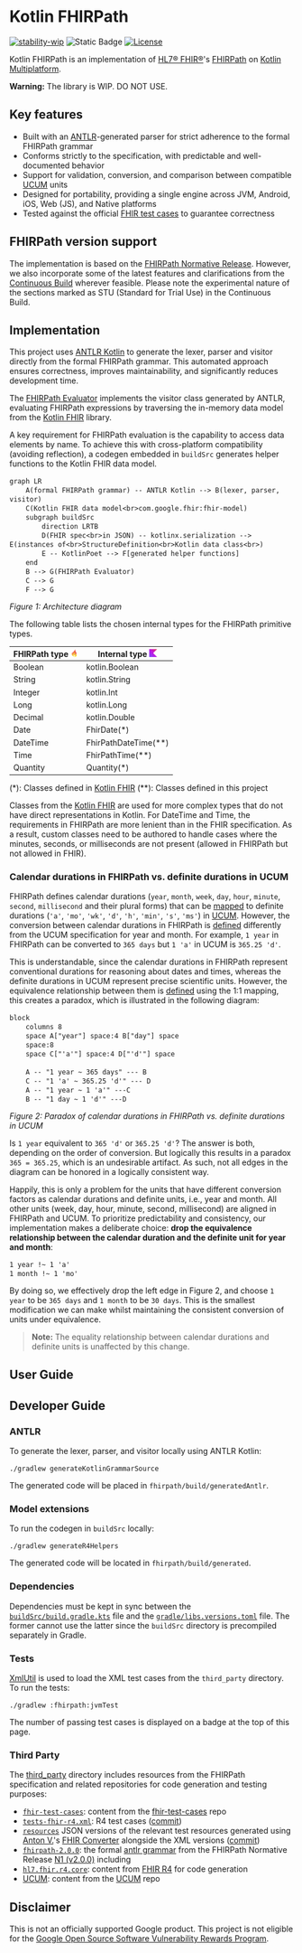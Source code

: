 # Kotlin FHIRPath

[![stability-wip](https://img.shields.io/badge/stability-wip-lightgrey.svg)](https://guidelines.denpa.pro/stability#work-in-progress)
![Static Badge](https://img.shields.io/badge/tests_passing-694%2F930-f4d03f)
[![License](https://img.shields.io/badge/License-Apache_2.0-blue.svg)](https://opensource.org/licenses/Apache-2.0)

Kotlin FHIRPath is an implementation of [HL7® FHIR®](https://www.hl7.org/fhir/overview.html)'s
[FHIRPath](https://hl7.org/fhirpath/N1/) on
[Kotlin Multiplatform](https://kotlinlang.org/docs/multiplatform.html).

**Warning:** The library is WIP. DO NOT USE.

## Key features

* Built with an [ANTLR](https://www.antlr.org/)-generated parser for strict adherence to the formal
  FHIRPath grammar
* Conforms strictly to the specification, with predictable and well-documented behavior
* Support for validation, conversion, and comparison between compatible
  [UCUM](http://unitsofmeasure.org/ucum.html) units
* Designed for portability, providing a single engine across JVM, Android, iOS, Web (JS), and Native
  platforms
* Tested against the official [FHIR test cases](https://github.com/FHIR/fhir-test-cases) to
  guarantee correctness

## FHIRPath version support

The implementation is based on the [FHIRPath Normative Release](https://hl7.org/fhirpath/N1/).
However, we also incorporate some of the latest features and clarifications from the
[Continuous Build](https://build.fhir.org/ig/HL7/FHIRPath/) wherever feasible. Please note the
experimental nature of the sections marked as STU (Standard for Trial Use) in the Continuous Build.

## Implementation

This project uses [ANTLR Kotlin](https://github.com/Strumenta/antlr-kotlin) to generate the
lexer, parser and visitor directly from the formal FHIRPath grammar. This automated approach ensures
correctness, improves maintainability, and significantly reduces development time.

The
[FHIRPath Evaluator](fhirpath/src/commonMain/kotlin/com/google/fhir/fhirpath/FhirPathEvaluator.kt)
implements the visitor class generated by ANTLR, evaluating FHIRPath expressions by traversing the
in-memory data model from the [Kotlin FHIR](https://github.com/google/kotlin-fhir) library.

A key requirement for FHIRPath evaluation is the capability to access data elements by name. To
achieve this with cross-platform compatibility (avoiding reflection), a codegen embedded in
`buildSrc` generates helper functions to the Kotlin FHIR data model.

```mermaid
graph LR
    A(formal FHIRPath grammar) -- ANTLR Kotlin --> B(lexer, parser, visitor)
    C(Kotlin FHIR data model<br>com.google.fhir:fhir-model)
    subgraph buildSrc
        direction LRTB
        D(FHIR spec<br>in JSON) -- kotlinx.serialization --> E(instances of<br>StructureDefinition<br>Kotlin data class<br>)
        E -- KotlinPoet --> F[generated helper functions]
    end
    B --> G(FHIRPath Evaluator)
    C --> G
    F --> G
```

*Figure 1: Architecture diagram*

The following table lists the chosen internal types for the FHIRPath primitive types.

| FHIRPath type <img src="images/fhir.png" alt="kotlin" style="height: 1em"/> | Internal type <img src="images/kotlin.png" alt="kotlin" style="height: 1em"/> |
|-----------------------------------------------------------------------------|-------------------------------------------------------------------------------|
| Boolean                                                                     | kotlin.Boolean                                                                |
| String                                                                      | kotlin.String                                                                 |
| Integer                                                                     | kotlin.Int                                                                    |
| Long                                                                        | kotlin.Long                                                                   |
| Decimal                                                                     | kotlin.Double                                                                 |
| Date                                                                        | FhirDate(*)                                                                   |
| DateTime                                                                    | FhirPathDateTime(**)                                                          |
| Time                                                                        | FhirPathTime(**)                                                              |
| Quantity                                                                    | Quantity(*)                                                                   |

(*): Classes defined in [Kotlin FHIR](https://github.com/google/kotlin-fhir)
(**): Classes defined in this project

Classes from the [Kotlin FHIR](https://github.com/google/kotlin-fhir) are used for more complex
types that do not have direct representations in Kotlin. For DateTime and Time, the requirements in
FHIRPath are more lenient than in the FHIR specification. As a result, custom classes need to be
authored to handle cases where the minutes, seconds, or milliseconds are not present (allowed in
FHIRPath but not allowed in FHIR).

### Calendar durations in FHIRPath vs. definite durations in UCUM

FHIRPath defines calendar durations (`year`, `month`, `week`, `day`, `hour`, `minute`, `second`,
`millisecond` and their plural forms) that can be
[mapped]((https://hl7.org/fhirpath/N1/#time-valued-quantities)) to definite durations (`'a'`,
`'mo'`, `'wk'`, `'d'`, `'h'`, `'min'`, `'s'`, `'ms'`) in
[UCUM](http://unitsofmeasure.org/ucum.html). However, the conversion between calendar durations
in FHIRPath is [defined](https://hl7.org/fhirpath/N1/#toquantityunit-string-quantity) differently
from the UCUM specification for year and month. For example, `1 year` in FHIRPath can be converted
to `365 days` but `1 'a'` in UCUM is `365.25 'd'`.

This is understandable, since the calendar durations in FHIRPath represent conventional durations
for reasoning about dates and times, whereas the definite durations in UCUM represent precise
scientific units. However, the equivalence relationship between them is
[defined](https://hl7.org/fhirpath/N1/#quantity-equality) using the 1:1 mapping, this creates a
paradox, which is illustrated in the following diagram:

```mermaid
block
    columns 8
    space A["year"] space:4 B["day"] space
    space:8
    space C["'a'"] space:4 D["'d'"] space

    A -- "1 year ~ 365 days" --- B
    C -- "1 'a' ~ 365.25 'd'" --- D
    A -- "1 year ~ 1 'a'" ---C
    B -- "1 day ~ 1 'd'" ---D
```

*Figure 2: Paradox of calendar durations in FHIRPath vs. definite durations in UCUM*

Is `1 year` equivalent to `365 'd'` or `365.25 'd'`? The answer is both, depending on the order of
conversion. But logically this results in a paradox `365 = 365.25`, which is an undesirable
artifact. As such, not all edges in the diagram can be honored in a logically consistent way.

Happily, this is only a problem for the units that have different conversion factors as calendar
durations and definite units, i.e., year and month. All other units (week, day, hour, minute,
second, millisecond) are aligned in FHIRPath and UCUM. To prioritize predictability and consistency,
our implementation makes a deliberate choice: **drop the equivalence relationship between the
calendar duration and the definite unit for year and month**:

```
1 year !~ 1 'a'
1 month !~ 1 'mo'
```

By doing so, we effectively drop the left edge in Figure 2, and choose `1 year` to be `365 days` and
`1 month` to be `30 days`. This is the smallest modification we can make whilst maintaining the
consistent conversion of units under equivalence.

> **Note:** The equality relationship between calendar durations and definite units is unaffected by
> this change.

#### 

## User Guide

## Developer Guide

### ANTLR

To generate the lexer, parser, and visitor locally using ANTLR Kotlin:

```shell
./gradlew generateKotlinGrammarSource
```

The generated code will be placed in `fhirpath/build/generatedAntlr`.

### Model extensions

To run the codegen in `buildSrc` locally:

```shell
./gradlew generateR4Helpers
```

The generated code will be located in `fhirpath/build/generated`.

### Dependencies

Dependencies must be kept in sync between the
[`buildSrc/build.gradle.kts`](buildSrc/build.gradle.kts) file and the
[`gradle/libs.versions.toml`](gradle/libs.versions.toml) file. The former cannot use the latter
since the `buildSrc` directory is precompiled separately in Gradle.

### Tests

[XmlUtil](https://github.com/pdvrieze/xmlutil) is used to load the XML test cases from the
`third_party` directory. To run the tests:

```shell
./gradlew :fhirpath:jvmTest
```

The number of passing test cases is displayed on a badge at the top of this page.

### Third Party

The [third_party](third_party/) directory includes resources from the FHIRPath specification and related
repositories for code generation and testing purposes:
- [`fhir-test-cases`](third_party/fhir-test-cases/): content from the
[fhir-test-cases](https://github.com/FHIR/fhir-test-cases) repo
- [`tests-fhir-r4.xml`](third_party/fhir-test-cases/r4/tests-fhir-r4.xml): R4 test cases
([commit](https://github.com/FHIR/fhir-test-cases/blob/dc86fa6f5225ac27b42046bb3ba2254ff688d3df/r4/fhirpath/tests-fhir-r4.xml))
- [`resources`](third_party/fhir-test-cases/r4/resources) JSON versions of the relevant test
resources generated using [Anton V.](https://www.antvaset.com/)'s
[FHIR Converter](https://www.antvaset.com/fhir-converter) alongside the XML versions
([commit](https://github.com/FHIR/fhir-test-cases/tree/dc86fa6f5225ac27b42046bb3ba2254ff688d3df/r4))
- [`fhirpath-2.0.0`](third_party/fhirpath-2.0.0/): the formal
[antlr grammar](https://hl7.org/fhirpath/N1/grammar.html) from the FHIRPath Normative Release
[N1 (v2.0.0)](https://hl7.org/fhirpath/N1/) including
- [`hl7.fhir.r4.core`](third_party/hl7.fhir.r4.core/): content from
[FHIR R4](https://hl7.org/fhir/R4/) for code generation
- [UCUM](third_party/ucum/): content from the [UCUM](https://github.com/ucum-org/ucum) repo

## Disclaimer

This is not an officially supported Google product. This project is not
eligible for the [Google Open Source Software Vulnerability Rewards
Program](https://bughunters.google.com/open-source-security).
